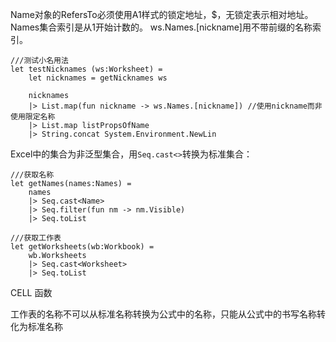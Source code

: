 Name对象的RefersTo必须使用A1样式的锁定地址，$，无锁定表示相对地址。
Names集合索引是从1开始计数的。
ws.Names.[nickname]用不带前缀的名称索引。

```F#
///测试小名用法
let testNicknames (ws:Worksheet) =
    let nicknames = getNicknames ws

    nicknames
    |> List.map(fun nickname -> ws.Names.[nickname]) //使用nickname而非使用限定名称
    |> List.map listPropsOfName 
    |> String.concat System.Environment.NewLin
```

Excel中的集合为非泛型集合，用`Seq.cast<>`转换为标准集合：

```F#
///获取名称
let getNames(names:Names) = 
    names 
    |> Seq.cast<Name> 
    |> Seq.filter(fun nm -> nm.Visible)
    |> Seq.toList

///获取工作表
let getWorksheets(wb:Workbook) =
    wb.Worksheets
    |> Seq.cast<Worksheet>
    |> Seq.toList
```

CELL 函数

工作表的名称不可以从标准名称转换为公式中的名称，只能从公式中的书写名称转化为标准名称